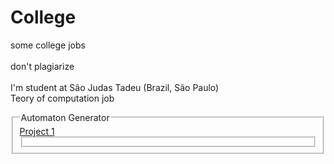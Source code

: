 # College
some college jobs<br /><br />
don't plagiarize<br /><br />
I'm student at São Judas Tadeu (Brazil, São Paulo)<br />
Teory of computation job <br />
<fieldset>
<legend>Automaton Generator</legend>
    <a href="https://github.com/CTrigger/College/blob/master/AutomatonGenerate/proj1.c">Project 1</a>
<fieldset>
